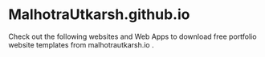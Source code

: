 # MalhotraUtkarsh.github.io
Check out the following websites and Web Apps to download free portfolio website templates from malhotrautkarsh.io .
